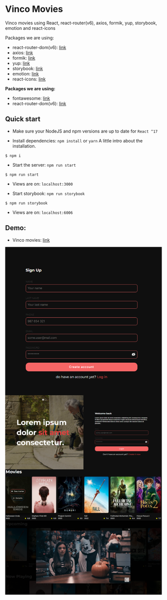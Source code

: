 # Vinco Movies

Vinco movies using React, react-router(v6), axios, formik, yup, storybook, emotion and react-icons

Packages we are using:

- react-router-dom(v6): [link](https://reactrouter.com/docs/en/v6/getting-started/overview)
- axios: [link](https://axios-http.com/)
- formik: [link](https://formik.org/)
- yup: [link](https://www.npmjs.com/package/yup)
- storybook: [link](https://storybook.js.org/)
- emotion: [link](https://emotion.sh/docs/introduction)
- react-icons: [link](hhttps://react-icons.github.io/react-icons/)

**Packages we are using:**

- fontawesome: [link](https://fontawesome.com/v5/docs/web/use-with/react)
- react-router-dom(v6): [link](https://reactrouter.com/docs/en/v6/getting-started/overview)

## Quick start

- Make sure your NodeJS and npm versions are up to date for `React ^17`

- Install dependencies: `npm install` or `yarn`
  A little intro about the installation.

```
$ npm i
```

- Start the server: `npm run start`

```
$ npm run start
```

- Views are on: `localhost:3000`

- Start storybook: `npm run storybook`

```
$ npm run storybook
```

- Views are on: `localhost:6006`

## Demo:

- Vinco movies: [link](https://vinco-movies-frontend-lbxf036k0-jhosepct.vercel.app)

<div align="center" style="display:flex; flex-wrap: wrap;" >
  <img src="https://github.com/jhosepct/vinco-movies-frontend/blob/main/1.png" title="hover text">
  <img src="https://github.com/jhosepct/vinco-movies-frontend/blob/main/2.png" title="hover text">
  <img src="https://github.com/jhosepct/vinco-movies-frontend/blob/main/3.png" title="hover text">
  <img src="https://github.com/jhosepct/vinco-movies-frontend/blob/main/4.png" title="hover text">
</div>
